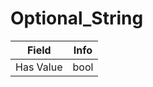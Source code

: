 # Optional_String

<table><thead><tr><th>Field</th><th>Info</th></tr></thead><tbody>
<tr><td>Has Value</td><td>bool</td></tr>
</tbody></table>